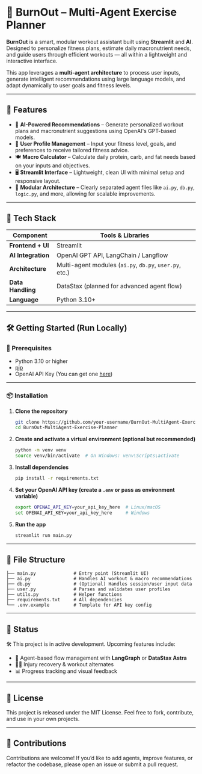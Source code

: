 # 💪 BurnOut – Multi-Agent Exercise Planner

**BurnOut** is a smart, modular workout assistant built using **Streamlit** and **AI**. Designed to personalize fitness plans, estimate daily macronutrient needs, and guide users through efficient workouts — all within a lightweight and interactive interface.

This app leverages a **multi-agent architecture** to process user inputs, generate intelligent recommendations using large language models, and adapt dynamically to user goals and fitness levels.

---

## 🚀 Features

- 🧠 **AI-Powered Recommendations** – Generate personalized workout plans and macronutrient suggestions using OpenAI's GPT-based models.
- 👥 **User Profile Management** – Input your fitness level, goals, and preferences to receive tailored fitness advice.
- 🍽️ **Macro Calculator** – Calculate daily protein, carb, and fat needs based on your inputs and objectives.
- 🖥️ **Streamlit Interface** – Lightweight, clean UI with minimal setup and responsive layout.
- 🧱 **Modular Architecture** – Clearly separated agent files like `ai.py`, `db.py`, `logic.py`, and more, allowing for scalable improvements.

---

## 🧰 Tech Stack

| Component             | Tools & Libraries                                      |
|----------------------|--------------------------------------------------------|
| **Frontend + UI**    | Streamlit                                              |
| **AI Integration**   | OpenAI GPT API, LangChain / Langflow                   |
| **Architecture**     | Multi-agent modules (`ai.py`, `db.py`, `user.py`, etc.)|
| **Data Handling**    | DataStax (planned for advanced agent flow)             |
| **Language**         | Python 3.10+                                           |

---

## 🛠️ Getting Started (Run Locally)

### 🔧 Prerequisites

- Python 3.10 or higher
- [pip](https://pip.pypa.io/en/stable/installation/)
- OpenAI API Key (You can get one [here](https://platform.openai.com/account/api-keys))

---

### 📦 Installation

1. **Clone the repository**
   ```bash
   git clone https://github.com/your-username/BurnOut-MultiAgent-Exercise-Planner.git
   cd BurnOut-MultiAgent-Exercise-Planner
   ```

2. **Create and activate a virtual environment (optional but recommended)**
   ```bash
   python -m venv venv
   source venv/bin/activate  # On Windows: venv\Scripts\activate
   ```

3. **Install dependencies**
   ```bash
   pip install -r requirements.txt
   ```

4. **Set your OpenAI API key (create a `.env` or pass as environment variable)**
   ```bash
   export OPENAI_API_KEY=your_api_key_here  # Linux/macOS
   set OPENAI_API_KEY=your_api_key_here     # Windows
   ```

5. **Run the app**
   ```bash
   streamlit run main.py
   ```

---

## 🧱 File Structure

```
├── main.py              # Entry point (Streamlit UI)
├── ai.py                # Handles AI workout & macro recommendations
├── db.py                # (Optional) Handles session/user input data
├── user.py              # Parses and validates user profiles
├── utils.py             # Helper functions
├── requirements.txt     # All dependencies
└── .env.example         # Template for API key config
```

---

## 📌 Status

🛠 This project is in active development. Upcoming features include:
- 🧭 Agent-based flow management with **LangGraph** or **DataStax Astra**
- 🧑‍⚕️ Injury recovery & workout alternates
- 📊 Progress tracking and visual feedback

---

## 📄 License

This project is released under the MIT License. Feel free to fork, contribute, and use in your own projects.

---

## 🙌 Contributions

Contributions are welcome! If you’d like to add agents, improve features, or refactor the codebase, please open an issue or submit a pull request.

